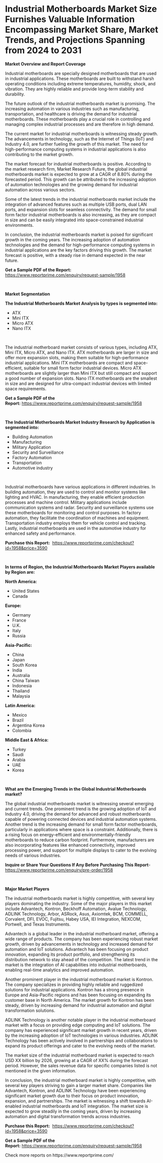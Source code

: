 <p><h1>Industrial Motherboards Market Size Furnishes Valuable Information Encompassing Market Share, Market Trends, and Projections Spanning from 2024 to 2031</h1></p><p><strong>Market Overview and Report Coverage</strong></p>
<p><p>Industrial motherboards are specially designed motherboards that are used in industrial applications. These motherboards are built to withstand harsh operating conditions including extreme temperatures, humidity, shock, and vibration. They are highly reliable and provide long-term stability and durability.</p><p>The future outlook of the industrial motherboards market is promising. The increasing automation in various industries such as manufacturing, transportation, and healthcare is driving the demand for industrial motherboards. These motherboards play a crucial role in controlling and managing complex industrial processes and are therefore in high demand.</p><p>The current market for industrial motherboards is witnessing steady growth. The advancements in technology, such as the Internet of Things (IoT) and Industry 4.0, are further fueling the growth of this market. The need for high-performance computing systems in industrial applications is also contributing to the market growth.</p><p>The market forecast for industrial motherboards is positive. According to the market research firm, Market Research Future, the global industrial motherboards market is expected to grow at a CAGR of 8.80% during the forecasted period. This growth can be attributed to the increasing adoption of automation technologies and the growing demand for industrial automation across various sectors.</p><p>Some of the latest trends in the industrial motherboards market include the integration of advanced features such as multiple USB ports, dual LAN ports, and expansion slots for seamless connectivity. The demand for small form factor industrial motherboards is also increasing, as they are compact in size and can be easily integrated into space-constrained industrial environments.</p><p>In conclusion, the industrial motherboards market is poised for significant growth in the coming years. The increasing adoption of automation technologies and the demand for high-performance computing systems in industrial applications are the key factors driving this growth. The market forecast is positive, with a steady rise in demand expected in the near future.</p></p>
<p><strong>Get a Sample PDF of the Report:</strong> <a href="https://www.reportprime.com/enquiry/request-sample/1958">https://www.reportprime.com/enquiry/request-sample/1958</a></p>
<p>&nbsp;</p>
<p><strong>Market Segmentation</strong></p>
<p><strong>The Industrial Motherboards Market Analysis by types is segmented into:</strong></p>
<p><ul><li>ATX</li><li>Mini ITX</li><li>Micro ATX</li><li>Nano ITX</li></ul></p>
<p>&nbsp;</p>
<p><p>The industrial motherboard market consists of various types, including ATX, Mini ITX, Micro ATX, and Nano ITX. ATX motherboards are larger in size and offer more expansion slots, making them suitable for high-performance industrial applications. Mini ITX motherboards are compact and space-efficient, suitable for small form factor industrial devices. Micro ATX motherboards are slightly larger than Mini ITX but still compact and support a good number of expansion slots. Nano ITX motherboards are the smallest in size and are designed for ultra-compact industrial devices with limited space requirements.</p></p>
<p><strong>Get a Sample PDF of the Report:</strong>&nbsp;<a href="https://www.reportprime.com/enquiry/request-sample/1958">https://www.reportprime.com/enquiry/request-sample/1958</a></p>
<p>&nbsp;</p>
<p><strong>The Industrial Motherboards Market Industry Research by Application is segmented into:</strong></p>
<p><ul><li>Building Automation</li><li>Manufacturing</li><li>Military Application</li><li>Security and Surveillance</li><li>Factory Automation</li><li>Transportation</li><li>Automotive industry</li></ul></p>
<p>&nbsp;</p>
<p><p>Industrial motherboards have various applications in different industries. In building automation, they are used to control and monitor systems like lighting and HVAC. In manufacturing, they enable efficient production processes and machine control. Military applications include communication systems and radar. Security and surveillance systems use these motherboards for monitoring and control purposes. In factory automation, they facilitate the coordination of machines and equipment. Transportation industry employs them for vehicle control and tracking. Lastly, industrial motherboards are used in the automotive industry for enhanced safety and performance.</p></p>
<p><strong>Purchase this Report:</strong>&nbsp; <a href="https://www.reportprime.com/checkout?id=1958&price=3590">https://www.reportprime.com/checkout?id=1958&price=3590</a></p>
<p>&nbsp;</p>
<p><strong>In terms of Region, the Industrial Motherboards Market Players available by Region are:</strong></p>
<p>
    <p> <strong> North America: </strong>
        <ul>
            <li>United States</li>
            <li>Canada</li>
        </ul>
        </p> 
    <p> <strong> Europe: </strong>
        <ul>
            <li>Germany</li>
            <li>France</li>
            <li>U.K.</li>
            <li>Italy</li>
            <li>Russia</li>
        </ul>
        </p> 
    <p> <strong> Asia-Pacific: </strong>
        <ul>
            <li>China</li>
            <li>Japan</li>
            <li>South Korea</li>
            <li>India</li>
            <li>Australia</li>
            <li>China Taiwan</li>
            <li>Indonesia</li>
            <li>Thailand</li>
            <li>Malaysia</li>
        </ul>
        </p> 
    <p> <strong> Latin America: </strong>
        <ul>
            <li>Mexico</li>
            <li>Brazil</li>
            <li>Argentina Korea</li>
            <li>Colombia</li>
        </ul>
        </p> 
    <p> <strong> Middle East & Africa: </strong>
        <ul>
            <li>Turkey</li>
            <li>Saudi</li>
            <li>Arabia</li>
            <li>UAE</li>
            <li>Korea</li>
        </ul>
    </p>
    </p>
<p>&nbsp;</p>
<p><strong>What are the Emerging Trends in the Global Industrial Motherboards market?</strong></p>
<p><p>The global industrial motherboards market is witnessing several emerging and current trends. One prominent trend is the growing adoption of IoT and Industry 4.0, driving the demand for advanced and robust motherboards capable of powering connected devices and industrial automation systems. Another trend is the increasing demand for small form factor motherboards, particularly in applications where space is a constraint. Additionally, there is a rising focus on energy-efficient and environmentally-friendly motherboards to reduce carbon footprint. Furthermore, manufacturers are also incorporating features like enhanced connectivity, improved processing power, and support for multiple displays to cater to the evolving needs of various industries.</p></p>
<p><strong>Inquire or Share Your Questions If Any Before Purchasing This Report</strong>- <a href="https://www.reportprime.com/enquiry/pre-order/1958">https://www.reportprime.com/enquiry/pre-order/1958</a></p>
<p>&nbsp;</p>
<p><strong>Major Market Players</strong></p>
<p><p>The industrial motherboards market is highly competitive, with several key players dominating the industry. Some of the major players in this market include Advantech, Kontron, Beckhoff Automation, Avalue Technology, ADLINK Technology, Arbor, ASRock, Asus, Axiomtek, BCM, COMMELL, Corvalent, DFI, EVOC, Fujitsu, Habey USA, IEI Integration, NEXCOM, Portwell, and Texas Instruments.</p><p>Advantech is a global leader in the industrial motherboard market, offering a wide range of products. The company has been experiencing robust market growth, driven by advancements in technology and increased demand for automation and IoT solutions. Advantech has been focusing on product innovation, expanding its product portfolio, and strengthening its distribution network to stay ahead of the competition. The latest trend in the market is the integration of AI capabilities into industrial motherboards, enabling real-time analytics and improved automation.</p><p>Another prominent player in the industrial motherboard market is Kontron. The company specializes in providing highly reliable and ruggedized solutions for industrial applications. Kontron has a strong presence in Europe and Asia-Pacific regions and has been focusing on expanding its customer base in North America. The market growth for Kontron has been steady, driven by increasing demand for industrial automation and digital transformation solutions.</p><p>ADLINK Technology is another notable player in the industrial motherboard market with a focus on providing edge computing and IoT solutions. The company has experienced significant market growth in recent years, driven by the increasing adoption of IoT technologies in various industries. ADLINK Technology has been actively involved in partnerships and collaborations to expand its product offerings and cater to the evolving needs of the market.</p><p>The market size of the industrial motherboard market is expected to reach USD XX billion by 2026, growing at a CAGR of XX% during the forecast period. However, the sales revenue data for specific companies listed is not mentioned in the given information.</p><p>In conclusion, the industrial motherboard market is highly competitive, with several key players striving to gain a larger market share. Companies like Advantech, Kontron, and ADLINK Technology have been experiencing significant market growth due to their focus on product innovation, expansion, and partnerships. The market is witnessing a shift towards AI-enabled industrial motherboards and IoT integration. The market size is expected to grow steadily in the coming years, driven by increasing automation and digital transformation trends across industries.</p></p>
<p><strong>Purchase this Report:</strong>&nbsp;&nbsp;<a href="https://www.reportprime.com/checkout?id=1958&price=3590">https://www.reportprime.com/checkout?id=1958&price=3590</a></p>
<p></p>
<p><strong>Get a Sample PDF of the Report:</strong>&nbsp;<a href="https://www.reportprime.com/enquiry/request-sample/1958">https://www.reportprime.com/enquiry/request-sample/1958</a></p>
<p>Check more reports on https://www.reportprime.com/</p>